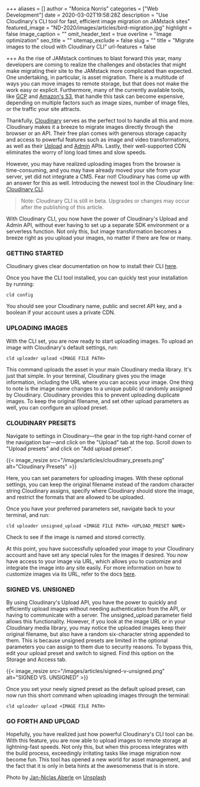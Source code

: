 +++
aliases = []
author = "Monica Norris"
categories = ["Web Development"]
date = 2020-03-02T19:58:28Z
description = "Use Cloudinary's CLI tool for fast, efficient image migration on JAMstack sites"
featured_image = "ND-2020/images/articles/bird-migration.jpg"
highlight = false
image_caption = ""
omit_header_text = true
overline = "Image optimization"
seo_title = ""
sitemap_exclude = false
slug = ""
title = "Migrate images to the cloud with Cloudinary CLI"
url-features = false

+++
As the rise of JAMstack continues to blast forward this year, many developers are coming to realize the challenges and obstacles that might make migrating their site to the JAMstack more complicated than expected. One undertaking, in particular, is asset migration. There is a multitude of ways you can move images to remote storage, but that does not make the work easy or explicit. Furthermore, many of the currently available tools, like [GCP](https://cloud.google.com/storage/pricing) and [Amazon's S3](https://aws.amazon.com/s3/pricing/), that handle this task can become expensive, depending on multiple factors such as image sizes, number of image files, or the traffic your site attracts.

Thankfully, [Cloudinary](https://cloudinary.com/) serves as the perfect tool to handle all this and more. Cloudinary makes it a breeze to migrate images directly through the browser or an API. Their free plan comes with generous storage capacity and access to powerful features such as image and video transformations, as well as their [Upload](https://cloudinary.com/documentation/image_upload_api_reference) and [Admin](https://cloudinary.com/documentation/admin_api) APIs. Lastly, their well-supported CDN eliminates the worry of long load times and slow speeds.

However, you may have realized uploading images from the browser is time-consuming, and you may have already moved your site from your server, yet did not integrate a CMS. Fear not! Cloudinary has come up with an answer for this as well. Introducing the newest tool in the Cloudinary line: [Cloudinary CLI](https://cloudinary.com/documentation/cloudinary_cli).

> Note: Cloudinary CLI is still in beta. Upgrades or changes may occur after the publishing of this article.

With Cloudinary CLI, you now have the power of Cloudinary's Upload and Admin API, without ever having to set up a separate SDK environment or a serverless function. Not only this, but image transformation becomes a breeze right as you upload your images, no matter if there are few or many.

### GETTING STARTED

Cloudinary gives clear documentation on how to install their CLI [here](https://cloudinary.com/documentation/cloudinary_cli).

Once you have the CLI tool installed, you can quickly test your installation by running:

    cld config

You should see your Cloudinary name, public and secret API key, and a boolean if your account uses a private CDN.

### UPLOADING IMAGES

With the CLI set, you are now ready to start uploading images. To upload an image with Cloudinary's default settings, run:

    cld uploader upload <IMAGE FILE PATH>

This command uploads the asset in your main Cloudinary media library. It's just that simple. In your terminal, Cloudinary gives you the image information, including the URL where you can access your image. One thing to note is the image name changes to a unique public id randomly assigned by Cloudinary. Cloudinary provides this to prevent uploading duplicate images. To keep the original filename, and set other upload parameters as well, you can configure an upload preset.

### CLOUDINARY PRESETS

Navigate to settings in Cloudinary—the gear in the top right-hand corner of the navigation bar—and click on the "Upload" tab at the top. Scroll down to "Upload presets" and click on "Add upload preset".

{{< image_resize  src="/images/articles/cloudinary_presets.png" alt="Cloudinary Presets" >}}

Here, you can set parameters for uploading images. With these optional settings, you can keep the original filename instead of the random character string Cloudinary assigns, specify where Cloudinary should store the image, and restrict the formats that are allowed to be uploaded.

Once you have your preferred parameters set, navigate back to your terminal, and run:

    cld uploader unsigned_upload <IMAGE FILE PATH> <UPLOAD_PRESET NAME>

Check to see if the image is named and stored correctly.

At this point, you have successfully uploaded your image to your Cloudinary account and have set any special rules for the images if desired. You now have access to your image via URL, which allows you to customize and integrate the image into any site easily. For more information on how to customize images via its URL, refer to the docs [here](https://cloudinary.com/documentation/image_transformations).

### SIGNED VS. UNSIGNED

By using Cloudinary's Upload API, you have the power to quickly and efficiently upload images without needing authentication from the API, or having to communicate with a server. The unsigned_upload parameter field allows this functionality. However, if you look at the image URL or in your Cloudinary media library, you may notice the uploaded images keep their original filename, but also have a random six-character string appended to them. This is because unsigned presets are limited in the optional parameters you can assign to them due to security reasons. To bypass this, edit your upload preset and switch to signed. Find this option on the Storage and Access tab.

{{< image_resize  src="/images/articles/signed-v-unsigned.png" alt="SIGNED VS. UNSIGNED" >}}

Once you set your newly signed preset as the default upload preset, can now run this short command when uploading images through the terminal:

    cld uploader upload <IMAGE FILE PATH>

### GO FORTH AND UPLOAD

Hopefully, you have realized just how powerful Cloudinary's CLI tool can be. With this feature, you are now able to upload images to remote storage at lightning-fast speeds. Not only this, but when this process integrates with the build process, exceedingly irritating tasks like image migration now become fun. This tool has opened a new world for asset management, and the fact that it is only in beta hints at the awesomeness that is in store.

Photo by [Jan-Niclas Aberle](https://unsplash.com/@jnaberle?utm_source=unsplash&utm_medium=referral&utm_content=creditCopyText) on [Unsplash](https://unsplash.com/s/photos/migration?utm_source=unsplash&utm_medium=referral&utm_content=creditCopyText)
